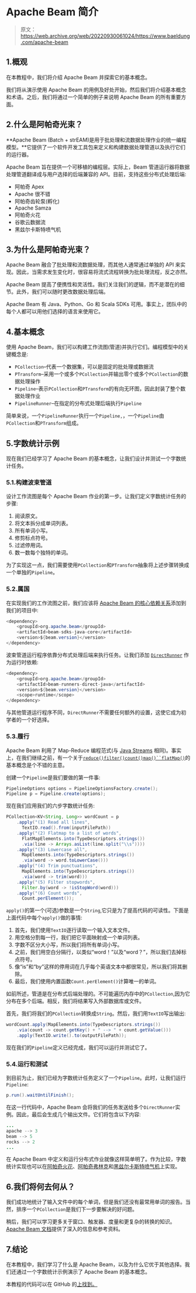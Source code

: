 # Apache Beam 简介

> 原文：<https://web.archive.org/web/20220930061024/https://www.baeldung.com/apache-beam>

## 1.概观

在本教程中，我们将介绍 Apache Beam 并探索它的基本概念。

我们将从演示使用 Apache Beam 的用例及好处开始，然后我们将介绍基本概念和术语。之后，我们将通过一个简单的例子来说明 Apache Beam 的所有重要方面。

## 2.什么是阿帕奇光束？

**Apache Beam (Batch + strEAM)是用于批处理和流数据处理作业的统一编程模型。**它提供了一个软件开发工具包来定义和构建数据处理管道以及执行它们的运行器。

Apache Beam 旨在提供一个可移植的编程层。实际上，Beam 管道运行器将数据处理管道翻译成与用户选择的后端兼容的 API。目前，支持这些分布式处理后端:

*   阿帕奇 Apex
*   Apache 很不错
*   阿帕奇齿轮泵(孵化)
*   Apache Samza
*   阿帕奇火花
*   谷歌云数据流
*   黑兹尔卡斯特喷气机

## 3.为什么是阿帕奇光束？

Apache Beam 融合了批处理和流数据处理，而其他人通常通过单独的 API 来实现。因此，当需求发生变化时，很容易将流式流程转换为批处理流程，反之亦然。

Apache Beam 提高了便携性和灵活性。我们关注我们的逻辑，而不是潜在的细节。此外，我们可以随时更改数据处理后端。

Apache Beam 有 Java、Python、Go 和 Scala SDKs 可用。事实上，团队中的每个人都可以用他们选择的语言来使用它。

## 4.基本概念

使用 Apache Beam，我们可以构建工作流图(管道)并执行它们。编程模型中的关键概念是:

*   `PCollection`–代表一个数据集，可以是固定的批处理或数据流
*   `PTransform`–采用一个或多个`PCollection`并输出零个或多个`PCollection`的数据处理操作
*   `Pipeline`–表示`PCollection`和`PTransform`的有向无环图，因此封装了整个数据处理作业
*   `PipelineRunner`–在指定的分布式处理后端执行`Pipeline`

简单来说，一个`PipelineRunner`执行一个`Pipeline,`，一个`Pipeline`由`PCollection`和`PTransform`组成。

## 5.字数统计示例

现在我们已经学习了 Apache Beam 的基本概念，让我们设计并测试一个字数统计任务。

### 5.1.构建波束管道

设计工作流图是每个 Apache Beam 作业的第一步。让我们定义字数统计任务的步骤:

1.  阅读原文。
2.  将文本拆分成单词列表。
3.  所有单词小写。
4.  修剪标点符号。
5.  过滤停用词。
6.  数一数每个独特的单词。

为了实现这一点，我们需要使用`PCollection`和`PTransform`抽象将上述步骤转换成一个单独的`Pipeline`。

### 5.2.属国

在实现我们的工作流图之前，我们应该将 [Apache Beam 的核心依赖关系](https://web.archive.org/web/20220629004535/https://search.maven.org/artifact/org.apache.beam/beam-sdks-java-core)添加到我们的项目中:

```java
<dependency>
    <groupId>org.apache.beam</groupId>
    <artifactId>beam-sdks-java-core</artifactId>
    <version>${beam.version}</version>
</dependency>
```

波束管道运行程序依靠分布式处理后端来执行任务。让我们添加 [`DirectRunner`](https://web.archive.org/web/20220629004535/https://search.maven.org/artifact/org.apache.beam/beam-runners-direct-java) 作为运行时依赖:

```java
<dependency>
    <groupId>org.apache.beam</groupId>
    <artifactId>beam-runners-direct-java</artifactId>
    <version>${beam.version}</version>
    <scope>runtime</scope>
</dependency>
```

与其他管道运行程序不同，`DirectRunner`不需要任何额外的设置，这使它成为初学者的一个好选择。

### 5.3.履行

Apache Beam 利用了 Map-Reduce 编程范式(与 [Java Streams](/web/20220629004535/https://www.baeldung.com/java-8-streams-introduction) 相同)。事实上，在我们继续之前，有一个关于[`reduce()`](/web/20220629004535/https://www.baeldung.com/java-stream-reduce)[`filter()`](/web/20220629004535/https://www.baeldung.com/java-stream-filter-lambda)[`count()`](/web/20220629004535/https://www.baeldung.com/java-stream-filter-count)[`map()``flatMap()`](/web/20220629004535/https://www.baeldung.com/java-difference-map-and-flatmap)的基本概念是个不错的主意。

创建一个`Pipeline`是我们要做的第一件事:

```java
PipelineOptions options = PipelineOptionsFactory.create();
Pipeline p = Pipeline.create(options);
```

现在我们应用我们的六步字数统计任务:

```java
PCollection<KV<String, Long>> wordCount = p
    .apply("(1) Read all lines", 
      TextIO.read().from(inputFilePath))
    .apply("(2) Flatmap to a list of words", 
      FlatMapElements.into(TypeDescriptors.strings())
      .via(line -> Arrays.asList(line.split("\\s"))))
    .apply("(3) Lowercase all", 
      MapElements.into(TypeDescriptors.strings())
      .via(word -> word.toLowerCase()))
    .apply("(4) Trim punctuations", 
      MapElements.into(TypeDescriptors.strings())
      .via(word -> trim(word)))
    .apply("(5) Filter stopwords", 
      Filter.by(word -> !isStopWord(word)))
    .apply("(6) Count words", 
      Count.perElement());
```

`apply()`的第一个(可选)参数是一个`String`,它只是为了提高代码的可读性。下面是上面代码中每个`apply()`做的事情:

1.  首先，我们使用`TextIO`逐行读取一个输入文本文件。
2.  用空格分割每一行，我们把它平面映射成一个单词列表。
3.  字数不区分大小写，所以我们将所有单词小写。
4.  之前，我们用空白分隔行，以类似“word！”以及“word？”，所以我们去掉标点符号。
5.  像“is”和“by”这样的停用词在几乎每个英语文本中都很常见，所以我们将其删除。
6.  最后，我们使用内置函数`Count.perElement()`计算唯一的单词。

如前所述，管道是在分布式后端处理的。不可能遍历内存中的`PCollection`,因为它分布在多个后端。相反，我们将结果写入外部数据库或文件。

首先，我们将我们的`PCollection`转换成`String`。然后，我们用`TextIO`写出输出:

```java
wordCount.apply(MapElements.into(TypeDescriptors.strings())
    .via(count -> count.getKey() + " --> " + count.getValue()))
    .apply(TextIO.write().to(outputFilePath));
```

现在我们的`Pipeline`定义已经完成，我们可以运行并测试它了。

### 5.4.运行和测试

到目前为止，我们已经为字数统计任务定义了一个`Pipeline`。此时，让我们运行`Pipeline`:

```java
p.run().waitUntilFinish();
```

在这一行代码中，Apache Beam 会将我们的任务发送给多个`DirectRunner`实例。因此，最后会生成几个输出文件。它们将包含以下内容:

```java
...
apache --> 3
beam --> 5
rocks --> 2
...
```

在 Apache Beam 中定义和运行分布式作业就像这样简单明了。作为比较，字数统计实现也可以在[阿帕奇火花](/web/20220629004535/https://www.baeldung.com/apache-spark)、[阿帕奇弗林克](/web/20220629004535/https://www.baeldung.com/apache-flink)和[黑兹尔卡斯特喷气机](/web/20220629004535/https://www.baeldung.com/hazelcast-jet)上实现。

## 6.我们将何去何从？

我们成功地统计了输入文件中的每个单词，但是我们还没有最常用单词的报告。当然，排序一个`PCollection`是我们下一步要解决的好问题。

稍后，我们可以学习更多关于窗口、触发器、度量和更复杂的转换的知识。 [Apache Beam 文档](https://web.archive.org/web/20220629004535/https://beam.apache.org/documentation/)提供了深入的信息和参考资料。

## 7.结论

在本教程中，我们学习了什么是 Apache Beam，以及为什么它优于其他选择。我们还通过一个字数统计示例演示了 Apache Beam 的基本概念。

本教程的代码可以在 GitHub 的[上找到。](https://web.archive.org/web/20220629004535/https://github.com/eugenp/tutorials/tree/master/apache-libraries)